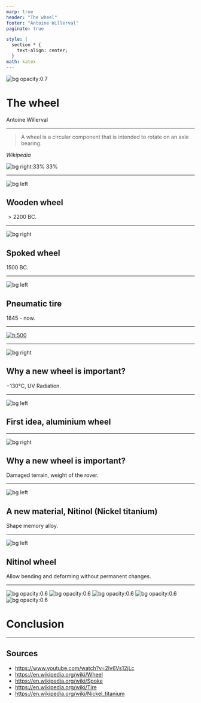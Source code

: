 ```yaml
---
marp: true
header: "The wheel"
footer: "Antoine Willerval"
paginate: true

style: |
  section * {
    text-align: center;
  }
math: katex
---
```


<!--
_header: ""
_footer: ""
_paginate: false
_class: "centerer"
-->

![bg opacity:0.7](files/background.jpg)

# The wheel

Antoine Willerval

<!-- 1 - Intro 1min? -->

---

> A wheel is a circular component that is intended to rotate on an axle bearing.

_Wikipedia_

![bg right:33% 33%](files/wikipedia.png)

<!-- 2 - Wikipedia 2min? -->

---

![bg left](files/wheel-step1.png)

## Wooden wheel

$>2200$ BC.

<!-- 3 - Wooden wheel 3min? -->

---

![bg right](files/wheel-step2.jpg)

## Spoked wheel

$1500$ BC.

<!-- 4 - Spoked wheel 4min? -->

---

![bg left](files/wheel-step3.jpg)

## Pneumatic tire

$1845$ - now.

<!-- 4 - Spoked wheel 5min? -->

---

[![h:500](files/video.png)](https://www.youtube.com/watch?v=2lv6Vs12jLc)

<!-- 5 - Youtube video 5min30. -->

---

![bg right](files/video-2.png)

## Why a new wheel is important?

$-130$°C, UV Radiation.

<!-- 6 - Rubber will die - 6min. -->

---

![bg left](files/video-3.png)

## First idea, aluminium wheel

<!-- 7 - Aluminium wheel, moon and first mars missions - 7min. -->

---

![bg right](files/video-1.png)

## Why a new wheel is important?

Damaged terrain, weight of the rover.

<!-- 8 - Aluminium wheel bad - 7min30. -->

---

![bg left](files/nitinol.jpg)

## A new material, Nitinol (Nickel titanium)

Shape memory alloy.

<!-- 9 - Nitinol - 8min30. -->

---

![bg left](files/video-4.png)

## Nitinol wheel

Allow bending and deforming without permanent changes.

<!-- 9 - Nitinol - 9min30. -->

---

<!--
_header: ""
_footer: ""
_paginate: false
_class: "centerer"
-->

![bg opacity:0.6](files/wheel-step1.png)
![bg opacity:0.6](files/wheel-step2.jpg)
![bg opacity:0.6](files/wheel-step3.jpg)
![bg opacity:0.6](files/video-3.png)
![bg opacity:0.6](files/video-4.png)

# Conclusion

<!-- 10 - Conclusion - 10min. -->

---

## Sources

- https://www.youtube.com/watch?v=2lv6Vs12jLc
- https://en.wikipedia.org/wiki/Wheel
- https://en.wikipedia.org/wiki/Spoke
- https://en.wikipedia.org/wiki/Tire
- https://en.wikipedia.org/wiki/Nickel_titanium
